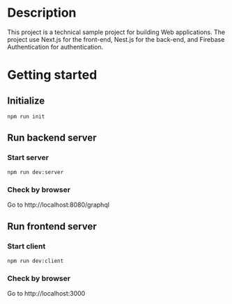 # Description
This project is a technical sample project for building Web applications. The project use Next.js for the front-end, Nest.js for the back-end, and Firebase Authentication for authentication.

# Getting started
## Initialize
```
npm run init
```
## Run backend server
### Start server
```
npm run dev:server
```
### Check by browser
Go to http://localhost:8080/graphql
## Run frontend server
### Start client
```
npm run dev:client
```
### Check by browser
Go to http://localhost:3000